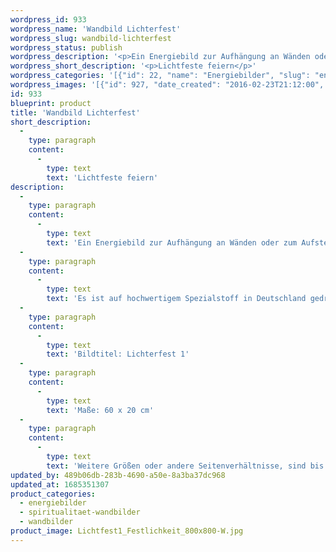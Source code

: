 ```yaml
---
wordpress_id: 933
wordpress_name: 'Wandbild Lichterfest'
wordpress_slug: wandbild-lichterfest
wordpress_status: publish
wordpress_description: '<p>Ein Energiebild zur Aufhängung an Wänden oder zum Aufstellen im Raum mit einem aktivierbaren Informationsfeld zu:  Licht sein - Göttlichkeit erkennen  - Fest - Feiern - Freude: Sich des göttlichen Lichts in der Welt und in sich selbst bewusst werden und es feiern. Dem Lichten hier auf der Welt ein Fest bereiten. Es damit stärken und ausweiten. Lichtfeste werden an traditionellen Feiertagen gefeiert und können individuell in jedem Moment erstrahlen. Auch die Geburt eines Kindes und die folgenden Geburtstage sind Lichterfeste im Leben von Menschen.</p><p>Es ist auf hochwertigem Spezialstoff in Deutschland gedruckt und sorgfältig in Handarbeit auf Holzkeilrahmen aufgezogen. Laut Herstellerangaben ist der farbintensive Druck 70 Jahre lichtecht, waschbar und in einem umweltorientierten Verfahren hergestellt. Der Oberstoff ist mit einer Spezialbeschichtung unterfüttert, so dass, bei Aufhängung an der Wand, der rückseitige Holzrahmen auch bei hellen Farben unsichtbar ist.</p><p>Bildtitel: Lichterfest 1</p><p>Maße: 60 x 20 cm</p><p>Weitere Größen oder andere Seitenverhältnisse, sind bis 200 cm individuell für Sie innerhalb weniger Tage herstellbar. Bitte kontaktieren Sie uns hierfür unter <a href="mailto:info@elvedenverlag.de">info@elvedenverlag.de</a>.e</p><p><a href="https://my.feenbaum.de/anwendung-energie-wandbilder/">Anwendungshinweise</a>      <a href="https://my.feenbaum.de/produktinformation-wandbilder/">Produktinformationen</a></p>'
wordpress_short_description: '<p>Lichtfeste feiern</p>'
wordpress_categories: '[{"id": 22, "name": "Energiebilder", "slug": "energiebilder"}, {"id": 42, "name": "Spiritualit\u00e4t", "slug": "spiritualitaet-wandbilder"}, {"id": 24, "name": "Wandbilder", "slug": "wandbilder"}]'
wordpress_images: '[{"id": 927, "date_created": "2016-02-23T21:12:00", "date_created_gmt": "2016-02-23T19:12:00", "date_modified": "2016-02-23T21:12:00", "date_modified_gmt": "2016-02-23T19:12:00", "src": "https://my.feenbaum.de/wp-content/uploads/2016/02/Lichtfest1_Festlichkeit_800x800-W.jpg", "name": "Lichtfest1_Festlichkeit_800x800-W", "alt": ""}]'
id: 933
blueprint: product
title: 'Wandbild Lichterfest'
short_description:
  -
    type: paragraph
    content:
      -
        type: text
        text: 'Lichtfeste feiern'
description:
  -
    type: paragraph
    content:
      -
        type: text
        text: 'Ein Energiebild zur Aufhängung an Wänden oder zum Aufstellen im Raum mit einem aktivierbaren Informationsfeld zu:  Licht sein - Göttlichkeit erkennen  - Fest - Feiern - Freude: Sich des göttlichen Lichts in der Welt und in sich selbst bewusst werden und es feiern. Dem Lichten hier auf der Welt ein Fest bereiten. Es damit stärken und ausweiten. Lichtfeste werden an traditionellen Feiertagen gefeiert und können individuell in jedem Moment erstrahlen. Auch die Geburt eines Kindes und die folgenden Geburtstage sind Lichterfeste im Leben von Menschen.'
  -
    type: paragraph
    content:
      -
        type: text
        text: 'Es ist auf hochwertigem Spezialstoff in Deutschland gedruckt und sorgfältig in Handarbeit auf Holzkeilrahmen aufgezogen. Laut Herstellerangaben ist der farbintensive Druck 70 Jahre lichtecht, waschbar und in einem umweltorientierten Verfahren hergestellt. Der Oberstoff ist mit einer Spezialbeschichtung unterfüttert, so dass, bei Aufhängung an der Wand, der rückseitige Holzrahmen auch bei hellen Farben unsichtbar ist.'
  -
    type: paragraph
    content:
      -
        type: text
        text: 'Bildtitel: Lichterfest 1'
  -
    type: paragraph
    content:
      -
        type: text
        text: 'Maße: 60 x 20 cm'
  -
    type: paragraph
    content:
      -
        type: text
        text: 'Weitere Größen oder andere Seitenverhältnisse, sind bis 200 cm individuell für Sie innerhalb weniger Tage herstellbar. Bitte kontaktieren Sie uns hierfür unter info@elvedenverlag.de.e'
updated_by: 489b06db-283b-4690-a50e-8a3ba37dc968
updated_at: 1685351307
product_categories:
  - energiebilder
  - spiritualitaet-wandbilder
  - wandbilder
product_image: Lichtfest1_Festlichkeit_800x800-W.jpg
---
```

